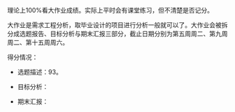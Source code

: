 理论上100%看大作业成绩。实际上平时会有课堂练习，但不清楚是否记分。

大作业是需求工程分析，取毕业设计的项目进行分析一般就可以了。大作业会被拆分成选题报告、目标分析与期末汇报三部分，截止日期分别为第五周周二、第九周周二、第十五周周六。

得分情况：

- 选题描述：93。

- 目标分析：

- 期末汇报：
